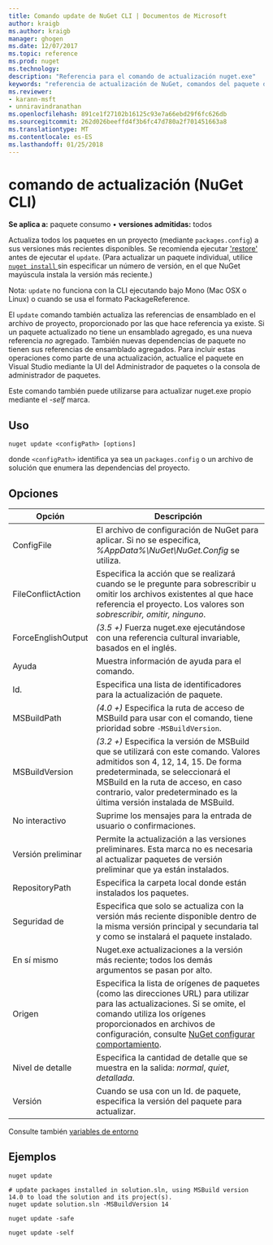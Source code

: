 ```yaml
---
title: Comando update de NuGet CLI | Documentos de Microsoft
author: kraigb
ms.author: kraigb
manager: ghogen
ms.date: 12/07/2017
ms.topic: reference
ms.prod: nuget
ms.technology: 
description: "Referencia para el comando de actualización nuget.exe"
keywords: "referencia de actualización de NuGet, comandos del paquete de actualización"
ms.reviewer:
- karann-msft
- unniravindranathan
ms.openlocfilehash: 891ce1f27102b16125c93e7a66ebd29f6fc626db
ms.sourcegitcommit: 262d026beeffd4f3b6fc47d780a2f701451663a8
ms.translationtype: MT
ms.contentlocale: es-ES
ms.lasthandoff: 01/25/2018
---
```

# <a name="update-command-nuget-cli"></a>comando de actualización (NuGet CLI)

**Se aplica a:** paquete consumo &bullet; **versiones admitidas:** todos

Actualiza todos los paquetes en un proyecto (mediante `packages.config`) a sus versiones más recientes disponibles. Se recomienda ejecutar ['restore'](cli-ref-restore.md) antes de ejecutar el `update`. (Para actualizar un paquete individual, utilice [ `nuget install` ](cli-ref-install.md) sin especificar un número de versión, en el que NuGet mayúscula instala la versión más reciente.)

Nota: `update` no funciona con la CLI ejecutando bajo Mono (Mac OSX o Linux) o cuando se usa el formato PackageReference.

El `update` comando también actualiza las referencias de ensamblado en el archivo de proyecto, proporcionado por las que hace referencia ya existe. Si un paquete actualizado no tiene un ensamblado agregado, es una nueva referencia *no* agregado. También nuevas dependencias de paquete no tienen sus referencias de ensamblado agregados. Para incluir estas operaciones como parte de una actualización, actualice el paquete en Visual Studio mediante la UI del Administrador de paquetes o la consola de administrador de paquetes.

Este comando también puede utilizarse para actualizar nuget.exe propio mediante el *-self* marca.

## <a name="usage"></a>Uso

```cli
nuget update <configPath> [options]
```

donde `<configPath>` identifica ya sea un `packages.config` o un archivo de solución que enumera las dependencias del proyecto.

## <a name="options"></a>Opciones

| Opción | Descripción |
| --- | --- |
| ConfigFile | El archivo de configuración de NuGet para aplicar. Si no se especifica, *%AppData%\NuGet\NuGet.Config* se utiliza. |
| FileConflictAction | Especifica la acción que se realizará cuando se le pregunte para sobrescribir u omitir los archivos existentes al que hace referencia el proyecto. Los valores son *sobrescribir, omitir, ninguno*. |
| ForceEnglishOutput | *(3.5 +)*  Fuerza nuget.exe ejecutándose con una referencia cultural invariable, basados en el inglés. |
| Ayuda | Muestra información de ayuda para el comando. |
| Id. | Especifica una lista de identificadores para la actualización de paquete. |
| MSBuildPath | *(4.0 +)*  Especifica la ruta de acceso de MSBuild para usar con el comando, tiene prioridad sobre `-MSBuildVersion`. |
| MSBuildVersion | *(3.2 +)*  Especifica la versión de MSBuild que se utilizará con este comando. Valores admitidos son 4, 12, 14, 15. De forma predeterminada, se seleccionará el MSBuild en la ruta de acceso, en caso contrario, valor predeterminado es la última versión instalada de MSBuild. |
| No interactivo | Suprime los mensajes para la entrada de usuario o confirmaciones. |
| Versión preliminar | Permite la actualización a las versiones preliminares. Esta marca no es necesaria al actualizar paquetes de versión preliminar que ya están instalados. |
| RepositoryPath | Especifica la carpeta local donde están instalados los paquetes. |
| Seguridad de | Especifica que solo se actualiza con la versión más reciente disponible dentro de la misma versión principal y secundaria tal y como se instalará el paquete instalado. |
| En sí mismo | Nuget.exe actualizaciones a la versión más reciente; todos los demás argumentos se pasan por alto. |
| Origen | Especifica la lista de orígenes de paquetes (como las direcciones URL) para utilizar para las actualizaciones. Si se omite, el comando utiliza los orígenes proporcionados en archivos de configuración, consulte [NuGet configurar comportamiento](../Consume-Packages/Configuring-NuGet-Behavior.md). |
| Nivel de detalle | Especifica la cantidad de detalle que se muestra en la salida: *normal*, *quiet*, *detallada*. |
| Versión | Cuando se usa con un Id. de paquete, especifica la versión del paquete para actualizar. |

Consulte también [variables de entorno](cli-ref-environment-variables.md)

## <a name="examples"></a>Ejemplos

```cli
nuget update

# update packages installed in solution.sln, using MSBuild version 14.0 to load the solution and its project(s).
nuget update solution.sln -MSBuildVersion 14

nuget update -safe

nuget update -self
```
